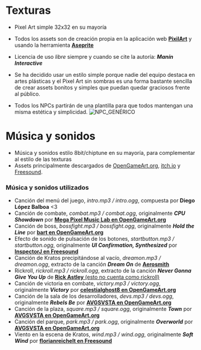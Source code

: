 # Texturas
- Pixel Art simple 32x32 en su mayoría
- Todos los assets son de creación propia en la aplicación web [**PixilArt**](https://www.pixilart.com/) y usando la herramienta [**Aseprite**](https://www.aseprite.org/)
- Licencia de uso _libre_ siempre y cuando se cite la autoría: ***Manín Interactive***


- Se ha decidido usar un estilo simple porque nadie del equipo destaca en artes plásticas y el Pixel Art sin sombras es una forma bastante sencilla de crear 
assets bonitos y simples que puedan quedar graciosos frente al público. 
- Todos los NPCs partirán de una plantilla para que todos mantengan una misma estética y simplicidad.
![NPC_GENÉRICO](https://user-images.githubusercontent.com/91317502/198380011-c99149a5-e66d-4ba2-808b-d4f3b0332c8d.png)

# Música y sonidos
- Música y sonidos estilo 8bit/chiptune en su mayoría, para complementar al estilo de las texturas
- Assets principalmente descargados de [OpenGameArt.org](https://opengameart.org), [itch.io](https://itch.io) y [Freesound](https://freesound.org/).
### Música y sonidos utilizados
- Canción del menú del juego, *intro.mp3 / intro.ogg*, compuesta por **Diego López Balboa** <3
- Canción de combate, *combat.mp3 / combat.ogg*, originalmente ***CPU Showdown*** por [**Mega Pixel Music Lab en OpenGameArt.org**](https://opengameart.org/content/cpu-showdown)
- Canción de boss, *bossfight.mp3 / bossfight.ogg*, originalmente ***Hold the Line*** por [**bart en OpenGameArt.org**](https://opengameart.org/content/hold-line-boss-theme)
- Efecto de sonido de pulsación de los botones, *startbutton.mp3 / startbutton.ogg*, originalmente ***UI Confirmation, Synthesized*** por [**InspectorJ en Freesound**](https://freesound.org/people/InspectorJ/sounds/403014/)
- Canción de Kratos precipitándose al vacío, *dreamon.mp3 / dreamon.ogg*, extracto de la canción ***Dream On*** de [**Aerosmith**](https://youtu.be/89dGC8de0CA)
- Rickroll, *rickroll.mp3 / rickroll.ogg*, extracto de la canción ***Never Gonna Give You Up*** de [**Rick Astley** (esto no cuenta como rickroll)](https://youtu.be/dQw4w9WgXcQ)
- Canción de victoria en combate, *victory.mp3 / victory.ogg*, originalmente ***Victory*** por [**celestialghost8 en OpenGameArt.org**](https://opengameart.org/content/victory)
- Canción de la sala de los desarrolladores, *devs.mp3 / devs.ogg*, originalmente ***Rebels Be*** por [**AVGSVSTA en OpenGameArt.org**](https://opengameart.org/content/generic-8-bit-jrpg-soundtrack)
- Canción de la plaza, *square.mp3 / square.ogg*, originalmente ***Town*** por [**AVGSVSTA en OpenGameArt.org**](https://opengameart.org/content/generic-8-bit-jrpg-soundtrack)
- Canción del parque, *park.mp3 / park.ogg*, originalmente ***Overworld*** por [**AVGSVSTA en OpenGameArt.org**](https://opengameart.org/content/generic-8-bit-jrpg-soundtrack)
- Viento en la escena de Kratos, *wind.mp3 / wind.ogg*, originalmente ***Soft Wind*** por [**florianreichelt en Freesound**](https://freesound.org/people/florianreichelt/sounds/459977/)

